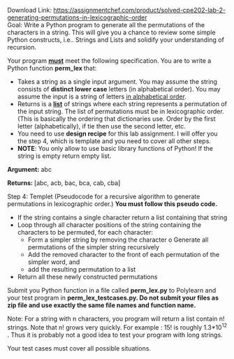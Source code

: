 Download Link: https://assignmentchef.com/product/solved-cpe202-lab-2-generating-permutations-in-lexicographic-order
<br>
Goal: Write a Python program to generate all the permutations of the characters in a string.  This will give you a chance to  review some simple Python constructs, i.e.. Strings and Lists and solidify your understanding of recursion.

Your program <strong><u>must</u></strong> meet the following specification. You are to write a Python function <strong>perm_lex </strong>that:

<ul>

 <li>Takes a string as a single input argument. You may assume the string consists of <strong>distinct lower case</strong> letters (in alphabetical order).  You may assume the input is a string of letters <u>in alphabetical order</u>.</li>

 <li>Returns is a <strong><u>list</u></strong> of strings where each string represents a permutation of the input string. The list of permutations must be in lexicographic order. (This is basically the ordering that dictionaries use.  Order by the first letter (alphabetically), if tie then use the second letter, etc.</li>

 <li>You need to use <strong>design recipe</strong> for this lab assignment. I will offer you the step 4, which is template and you need to cover all other steps.</li>

 <li><strong>NOTE</strong>: You only allow to use basic library functions of Python! If the string is empty return empty list.</li>

</ul>

<strong>Argument:</strong>     abc

<strong>Returns:      </strong>[abc, acb, bac, bca, cab, cba]

Step 4: Templet (Pseudocode for a recursive algorithm to generate permutations in lexicographic order.) <strong>You must follow this pseudo code. </strong>

<ul>

 <li>If the string contains a single character return a list containing that string</li>

 <li>Loop through all character positions of the string containing the characters to be permuted, for each character:

  <ul>

   <li>Form a simpler string by removing the character o Generate all permutations of the simpler string recursively</li>

   <li>Add the removed character to the front of each permutation of the simpler word, and</li>

   <li>add the resulting permutation to a list</li>

  </ul></li>

 <li>Return all these newly constructed permutations</li>

</ul>

Submit you Python function in a file called <strong>perm_lex.py</strong> to Polylearn and your test program in <strong>perm_lex_testcases.py. Do not submit your files as zip file and use exactly the same file names and function name. </strong>

Note:  For a string with n characters, you program will return a list contain n! strings.  Note that n! grows very quickly.  For example : 15! is roughly 1.3*10<sup>12</sup> .  Thus it is probably not a good idea to test your program with long strings.

Your test cases must cover all possible situations.
